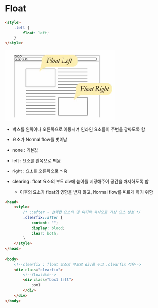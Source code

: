 # Float

```html
<style>
    .left {
        float: left;
    }
</style>
```





<img src="06_Grid.assets/image-20220207091752284.png" alt="image-20220207091752284" style="zoom:50%;" />

- 박스를 왼쪽이나 오른쪽으로 이동시켜 인라인 요소들이 주변을 감싸도록 함
- 요소가 Normal flow를 벗어남

- none : 기본값
- left : 요소를 왼쪽으로 띄움
- right : 요소를 오른쪽으로 띄움

- clearing : float 요소의 부모 div에 높이를 지정해주어 공간을 차지하도록 함
  - 이후의 요소가 float의 영향을 받지 않고, Normal flow를 따르게 하기 위함

```html
<head>	    
    <style>
        /* ::after - 선택한 요소의 맨 마지막 자식으로 가상 요소 생성 */
        .clearfix::after {
            content: "";
            display: blocd;
            clear: both;
        }
    </style>
</head>

<body>
    <!--clearfix : float 요소의 부모로 div를 두고 .clearfix 적용-->
    <div class="clearfix">
        <!--float요소-->
    	<div class="box1 left">
            box1
        </div>
    </div>
</body>
```
